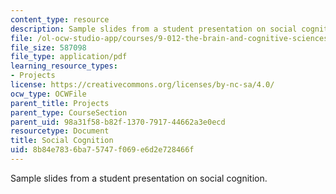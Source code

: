 ```yaml
---
content_type: resource
description: Sample slides from a student presentation on social cognition.
file: /ol-ocw-studio-app/courses/9-012-the-brain-and-cognitive-sciences-ii-spring-2006/8b84e7836ba75747f069e6d2e728466f_ntwarog_presenta.pdf
file_size: 587098
file_type: application/pdf
learning_resource_types:
- Projects
license: https://creativecommons.org/licenses/by-nc-sa/4.0/
ocw_type: OCWFile
parent_title: Projects
parent_type: CourseSection
parent_uid: 98a31f58-b82f-1370-7917-44662a3e0ecd
resourcetype: Document
title: Social Cognition
uid: 8b84e783-6ba7-5747-f069-e6d2e728466f
---
```

Sample slides from a student presentation on social cognition.